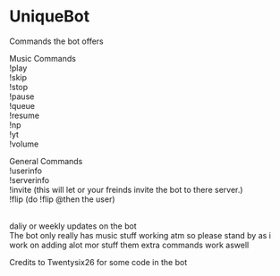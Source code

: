 # UniqueBot
Commands the bot offers

Music Commands
<br>
!play
<br>
!skip
<br>
!stop
<br>
!pause
<br>
!queue
<br>
!resume
<br>
!np
<br>
!yt
<br>
!volume

General Commands
<br>
!userinfo
<br>
!serverinfo
<br>
!invite (this will let or your freinds invite the bot to there server.)
<br>
!flip (do !flip @then the user)

<br>
daliy or weekly updates on the bot

<br>
The bot only really has music stuff working atm so please stand by as i work on adding alot mor stuff them extra commands work aswell


Credits to Twentysix26 for some code in the bot

